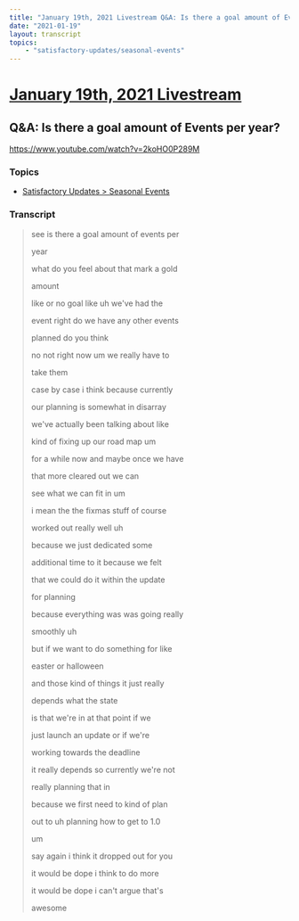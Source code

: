 ```yaml
---
title: "January 19th, 2021 Livestream Q&A: Is there a goal amount of Events per year?"
date: "2021-01-19"
layout: transcript
topics:
    - "satisfactory-updates/seasonal-events"
---
```

# [January 19th, 2021 Livestream](../2021-01-19.md)
## Q&A: Is there a goal amount of Events per year?
https://www.youtube.com/watch?v=2koHO0P289M

### Topics
* [Satisfactory Updates > Seasonal Events](../topics/satisfactory-updates/seasonal-events.md)

### Transcript

> see is there a goal amount of events per
> 
> year
> 
> what do you feel about that mark a gold
> 
> amount
> 
> like or no goal like uh we've had the
> 
> event right do we have any other events
> 
> planned do you think
> 
> no not right now um we really have to
> 
> take them
> 
> case by case i think because currently
> 
> our planning is somewhat in disarray
> 
> we've actually been talking about like
> 
> kind of fixing up our road map um
> 
> for a while now and maybe once we have
> 
> that more cleared out we can
> 
> see what we can fit in um
> 
> i mean the the fixmas stuff of course
> 
> worked out really well uh
> 
> because we just dedicated some
> 
> additional time to it because we felt
> 
> that we could do it within the update
> 
> for planning
> 
> because everything was was going really
> 
> smoothly uh
> 
> but if we want to do something for like
> 
> easter or halloween
> 
> and those kind of things it just really
> 
> depends what the state
> 
> is that we're in at that point if we
> 
> just launch an update or if we're
> 
> working towards the deadline
> 
> it really depends so currently we're not
> 
> really planning that in
> 
> because we first need to kind of plan
> 
> out to uh planning how to get to 1.0
> 
> um
> 
> say again i think it dropped out for you
> 
> it would be dope i think to do more
> 
> it would be dope i can't argue that's
> 
> awesome
> 
